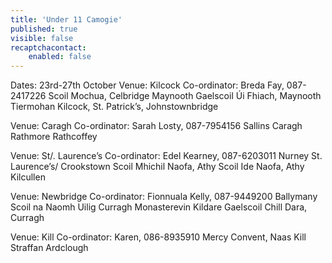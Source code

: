 ```yaml
---
title: 'Under 11 Camogie'
published: true
visible: false
recaptchacontact:
    enabled: false
---
```


Dates: 23rd-27th October
Venue: Kilcock
Co-ordinator: Breda Fay, 087-2417226
Scoil Mochua, Celbridge
Maynooth
Gaelscoil Úi Fhiach, Maynooth
Tiermohan
Kilcock,
St. Patrick’s, Johnstownbridge


Venue: Caragh
Co-ordinator: Sarah Losty, 087-7954156
Sallins
Caragh
Rathmore
Rathcoffey


Venue: St/. Laurence’s
Co-ordinator: Edel Kearney, 087-6203011
Nurney
St. Laurence’s/ Crookstown
Scoil Mhichil Naofa, Athy
Scoil Ide Naofa, Athy
Kilcullen

Venue: Newbridge
Co-ordinator: Fionnuala Kelly, 087-9449200
Ballymany
Scoil na Naomh Uilig
Curragh
Monasterevin
Kildare
Gaelscoil Chill Dara, Curragh


Venue: Kill
Co-ordinator: Karen, 086-8935910
Mercy Convent, Naas
Kill
Straffan
Ardclough
